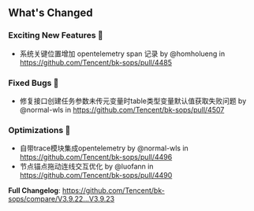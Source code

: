 <!-- Release notes generated using configuration in .github/release.yml at master -->

## What's Changed

### Exciting New Features 🎉
* 系统关键位置增加 opentelemetry span 记录 by @homholueng in https://github.com/Tencent/bk-sops/pull/4485

### Fixed Bugs 👾
* 修复接口创建任务参数未传元变量时table类型变量默认值获取失败问题 by @normal-wls in https://github.com/Tencent/bk-sops/pull/4507

### Optimizations 🦾
* 自带trace模块集成opentelemetry by @normal-wls in https://github.com/Tencent/bk-sops/pull/4496
* 节点锚点拖动连线交互优化 by @luofann in https://github.com/Tencent/bk-sops/pull/4490


**Full Changelog**: https://github.com/Tencent/bk-sops/compare/V3.9.22...V3.9.23